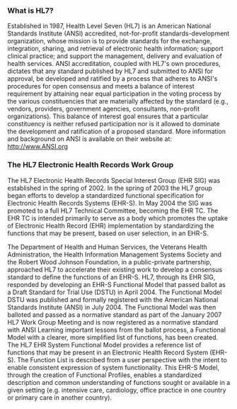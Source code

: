 ### What is HL7?

Established in 1987, Health Level Seven (HL7) is an American National Standards Institute (ANSI) accredited,
not-for-profit standards-development organization, whose mission is to provide standards for the exchange,
integration, sharing, and retrieval of electronic health information; support clinical practice; and support the
management, delivery and evaluation of health services. ANSI accreditation, coupled with HL7's own
procedures, dictates that any standard published by HL7 and submitted to ANSI for approval, be developed and
ratified by a process that adheres to ANSI's procedures for open consensus and meets a balance of interest
requirement by attaining near equal participation in the voting process by the various constituencies that are
materially affected by the standard (e.g., vendors, providers, government agencies, consultants, non-profit
organizations).
This balance of interest goal ensures that a particular constituency is neither refused
participation nor is it allowed to dominate the development and ratification of a proposed standard. More
information and background on ANSI is available on their website at: http://www.ANSI.org

### The HL7 Electronic Health Records Work Group

The HL7 Electronic Health Records Special Interest Group (EHR SIG) was established in the spring of 2002. In
the spring of 2003 the HL7 group began efforts to develop a standardized functional specification for Electronic
Health Records Systems (EHR-S). In May 2004 the SIG was promoted to a full HL7 Technical Committee,
becoming the EHR TC. The EHR TC is intended primarily to serve as a body which promotes the uptake of
Electronic Health Record (EHR) implementation by standardizing the functions that may be present, based on
user selection, in an EHR-S.

The Department of Health and Human Services, the Veterans Health Administration, the Health Information
Management Systems Society and the Robert Wood Johnson Foundation, in a public-private partnership,
approached HL7 to accelerate their existing work to develop a consensus standard to define the functions of an
EHR-S. HL7, through its EHR SIG, responded by developing an EHR-S Functional Model that passed ballot
as a Draft Standard for Trial Use (DSTU) in April 2004. The Functional Model DSTU was published and formally
registered with the American National Standards Institute (ANSI) in July 2004. The Functional Model was then
balloted and passed as a normative standard as part of the January 2007 HL7 Work Group Meeting and is now
registered as a normative standard with ANSI 
Learning important lessons from the ballot process, a Functional Model with a clearer, more simplified list of
functions, has been created. The HL7 EHR System Functional Model provides a reference list of functions that
may be present in an Electronic Health Record System (EHR-S). The Function List is described from a user
perspective with the intent to enable consistent expression of system functionality. This EHR-S Model, through
the creation of Functional Profiles, enables a standardized description and common understanding of functions
sought or available in a given setting (e.g. intensive care, cardiology, office practice in one country or primary
care in another country).